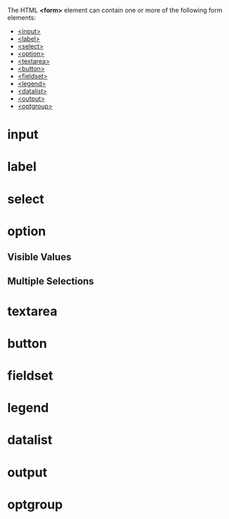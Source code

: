 The HTML <b>&lt;form&gt;</b> element can contain one or more of the following form elements:
<ul>
  <li><a href="#">&lt;input&gt;</a></li>
  <li><a href="#">&lt;label&gt;</a></li>
  <li><a href="#">&lt;select&gt;</a></li>
  <li><a href="#">&lt;option&gt;</a></li>
  <li><a href="#">&lt;textarea&gt;</a></li>
  <li><a href="#">&lt;button&gt;</a></li>
  <li><a href="#">&lt;fieldset&gt;</a></li>
  <li><a href="#">&lt;legend&gt;</a></li>
  <li><a href="#">&lt;datalist&gt;</a></li>
  <li><a href="#">&lt;output&gt;</a></li>
  <li><a href="#">&lt;optgroup&gt;</a></li>
</ul>
<h1>input</h1>
<h1>label</h1>
<h1>select</h1>
<h1>option</h1>
<h2>Visible Values</h2>
<h2>Multiple Selections</h2>
<h1>textarea</h1>
<h1>button</h1>
<h1>fieldset</h1>
<h1>legend</h1>
<h1>datalist</h1>
<h1>output</h1>
<h1>optgroup</h1>
